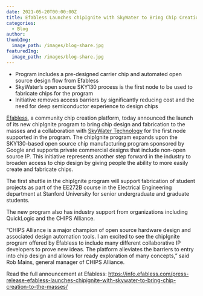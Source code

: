 ```yaml
---
date: 2021-05-20T00:00:00Z
title: Efabless Launches chipIgnite with SkyWater to Bring Chip Creation to the Masses
categories:
  - Blog
author:
thumbImg:
  image_path: /images/blog-share.jpg
featuredImg:
  image_path: /images/blog-share.jpg
---
```


- Program includes a pre-designed carrier chip and automated open source design flow from Efabless
- SkyWater’s open source SKY130 process is the first node to be used to fabricate chips for the program
- Initiative removes access barriers by significantly reducing cost and the need for deep semiconductor experience to design chips

[Efabless](https://www.globenewswire.com/Tracker?data=_QfpiutgK9BkRkwqOZ_QgaW-wScChSfzrLoisG3jrx29CaZIKTRoBuySTDuHXJZP0EbK1_N1KyzIRCW2sFc5NA==), a community chip creation platform, today announced the launch of its new chipIgnite program to bring chip design and fabrication to the masses and a collaboration with [SkyWater Technology](https://www.globenewswire.com/Tracker?data=P477GUgP-WxQLcA8zmSX8V24RDJ0fqqGp8teNuFfFkL7nLvoEPgkh9Uyo0a6ZDG-JNw_Hz99p5lNq7zs7gL_EsV6v-ZGI8zuNwlyMu1wbZ4=) for the first node supported in the program. The chipIgnite program expands upon the SKY130-based open source chip manufacturing program sponsored by Google and supports private commercial designs that include non-open source IP. This initiative represents another step forward in the industry to broaden access to chip design by giving people the ability to more easily create and fabricate chips.

The first shuttle in the chipIgnite program will support fabrication of student projects as part of the EE272B course in the Electrical Engineering department at Stanford University for senior undergraduate and graduate students.

The new program also has industry support from organizations including QuickLogic and the CHIPS Alliance.

“CHIPS Alliance is a major champion of open source hardware design and associated design automation tools. I am excited to see the chipIgnite program offered by Efabless to include many different collaborative IP developers to prove new ideas. The platform alleviates the barriers to entry into chip design and allows for ready exploration of many concepts,” said Rob Mains, general manager of CHIPS Alliance.

Read the full announcement at Efabless: https://info.efabless.com/press-release-efabless-launches-chipignite-with-skywater-to-bring-chip-creation-to-the-masses/